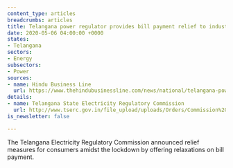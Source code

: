 ```yaml
---
content_type: articles
breadcrumbs: articles
title: Telangana power regulator provides bill payment relief to industrial consumers
date: 2020-05-06 04:00:00 +0000
states:
- Telangana
sectors:
- Energy
subsectors:
- Power
sources:
- name: Hindu Business Line
  url: https://www.thehindubusinessline.com/news/national/telangana-power-regulator-provides-bill-payment-relief-to-industrial-consumers/article31462917.ece
details:
- name: Telangana State Electricity Regulatory Commission
  url: http://www.tserc.gov.in/file_upload/uploads/Orders/Commission%20Orders/2020/Mitigation%20of%20Impact%20of%20COVID-19.pdf
is_newsletter: false

---
```

The Telangana Electricity Regulatory Commission announced relief measures for consumers amidst the lockdown by offering relaxations on bill payment.
